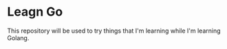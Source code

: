# Leagn Go

This repository will be used to try things that I'm learning while I'm learning Golang.
